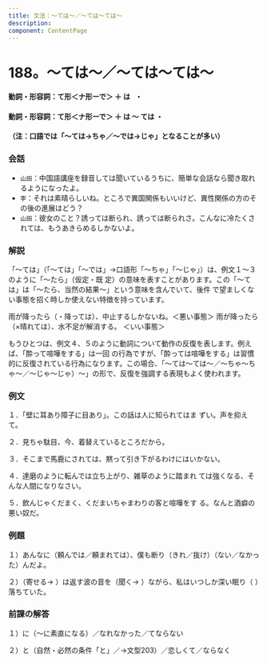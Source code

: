 ```yaml
---
title: 文法：～ては～／～ては～ては～
description:
component: ContentPage
---
```



# 188。～ては～／～ては～ては～
#### 動詞・形容詞：て形＜ナ形ーで＞ ＋ は   ・
#### 動詞・形容詞：て形＜ナ形ーで＞ ＋ は ～ ては ・
#### （注：口語では「～ては→ちゃ／～では→じゃ」となることが多い）
### 会話
- `山田`：中国語講座を録音しては聞いているうちに、簡単な会話なら聞き取れるようになったよ。
- `李`：それは素晴らしいね。ところで異国関係もいいけど、異性関係の方のその後の進展はどう？
- `山田`：彼女のこと？誘っては断られ、誘っては断られさ。こんなに冷たくされては、もうあきらめるしかないよ。
### 解説
「～ては」（「～ては」「～では」→口語形「～ちゃ」「～じゃ」）は、例文１～３のように「～たら」（仮定・既 定）の意味を表すことがあります。この「～ては」は「～たら、当然の結果～」という意味を含んでいて、後件 で望ましくない事態を招く時しか使えない特徴を持っています。

雨が降ったら（・降っては）、中止するしかないね。＜悪い事態＞ 雨が降ったら（×晴れては）、水不足が解消する。 ＜いい事態＞

もうひとつは、例文４、５のように動詞について動作の反復を表します。例えば、「酔って喧嘩をする」は一回 の行為ですが、「酔っては喧嘩をする」は習慣的に反復されている行為になります。この場合、「～ては～ては～／～ちゃ～ちゃ～／～じゃ～じゃ）～」の形で、反復を強調する表現もよく使われます。
### 例文
１．「壁に耳あり障子に目あり」。この話は人に知られてはま ずい。声を抑えて。

２．見ちゃ駄目、今、着替えているところだから。

３．そこまで馬鹿にされては、黙って引き下がるわけにはいかない。

４．達磨のように転んでは立ち上がり、雑草のように踏まれ ては強くなる、そんな人間になりなさい。

５．飲んじゃくだまく、くだまいちゃまわりの客と喧嘩をす る。なんと酒癖の悪い奴だ。
### 例題
１）あんなに（頼んでは／頼まれては）、僕も断り（きれ／抜け）（ない／なかった）んだよ。

２）（寄せる→ ）は返す波の音を（聞く→ ）ながら、私はいつしか深い眠り（ ）落ちていた。
### 前課の解答
１）に（～に素直になる）／なれなかった／てならない

２）と（自然・必然の条件「と」／→文型203）／恋しくて／ならなく
